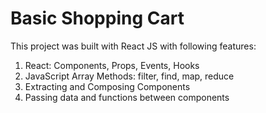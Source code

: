 # Basic Shopping Cart

This project was built with React JS with following features:

1. React: Components, Props, Events, Hooks
2. JavaScript Array Methods: filter, find, map, reduce
3. Extracting and Composing Components
4. Passing data and functions between components
